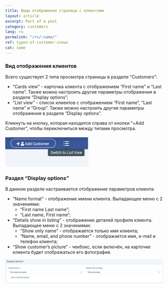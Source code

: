 ```yaml
---
title: Виды отображения страницы с клиентами
layout: article
excerpt: Part of a post
category: customers
lang: ru
permalink: "/ru/:name/"
ref: types-of-customer-views
cat: some
---
```


### **Вид отображения клиентов**

Всего существует 2 типа просмотра страницы в разделе “Customers”:
- “Cards view” - карточка клиента с отображением “First name” и “Last name”. Также можно настроить другие параметры отображения в разделе “Display options”;
- “List view” - список клиентов с отображением “First name”, “Last name” и “Group”. Также можно настроить другие параметры отображения в разделе “Display options”.

Кликнуть на кнопку, которая находится справа от кнопки “+Add Customer”, чтобы переключиться между типами просмотра.

![Types_of_customer_views1](/assets/images/types_of_customer_views1.png)

### **Раздел “Display options”**

В данном разделе настраивается отображение параметров клиента:
- “Name format” - отображение имени клиента. Выпадающее меню с 2 значениями:
	- “First name Last name”;
	- “Last name, First name”;
- “Details show in listing” - отображение деталей профиля клиента. Выпадающее меню с 2 значениями:
	- “Show only name” - отображается только имя клиента;
	- “Name, email, and phone number” - отображается имя, e-mail и телефон клиента;
- “Show customer’s picture” - чекбокс, если включён, на карточке клиента будет отображаться его фотография.

![Types_of_customer_views2](/assets/images/types_of_customer_views2.png)
